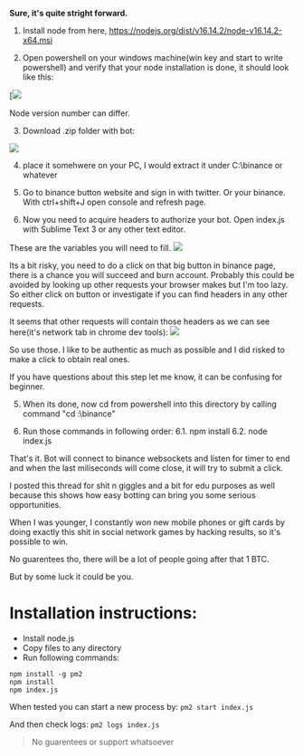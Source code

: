 **Sure, it's quite stright forward.**

1. Install node from here, https://nodejs.org/dist/v16.14.2/node-v16.14.2-x64.msi

2. Open powershell on your windows machine(win key and start to write powershell) and verify that your node installation is done, it should look like this:

[![](https://i.imgur.com/8UFFV1f.png)

Node version number can differ.

3. Download .zip folder with bot:

![](https://i.imgur.com/hBaSdrj.png)

4. place it somehwere on your PC, I would extract it under C:\binance or whatever

5. Go to binance button website and sign in with twitter. Or your binance. With ctrl+shift+J open console and refresh page.

6. Now you need to acquire headers to authorize your bot. Open index.js with Sublime Text 3 or any other text editor.

These are the variables you will need to fill.
![](https://i.imgur.com/E0PODor.png)

Its a bit risky, you need to do a click on that big button in binance page, there is a chance you will succeed and burn account. Probably this could be avoided by looking up other requests your browser makes but I'm too lazy. So either click on button or investigate if you can find headers in any other requests.

It seems that other requests will contain those headers as we can see here(it's network tab in chrome dev tools):
![](https://i.imgur.com/sUwmp2V.png)

So use those. I like to be authentic as much as possible and I did risked to make a click to obtain real ones.

If you have questions about this step let me know, it can be confusing for beginner.

5. When its done, now cd from powershell into this directory by calling command "cd :\binance"

6. Run those commands in following order:
6.1. npm install
6.2. node index.js

That's it. Bot will connect to binance websockets and listen for timer to end and when the last miliseconds will come close, it will try to submit a click.

I posted this thread for shit n giggles and a bit for edu purposes as well because this shows how easy botting can bring you some serious opportunities.

When I was younger, I constantly won new mobile phones or gift cards by doing exactly this shit in social network games by hacking results, so it's possible to win.

No guarentees tho, there will be a lot of people going after that 1 BTC.

But by some luck it could be you.

# Installation instructions: 

- Install node.js
- Copy files to any directory
- Run following commands:
```
npm install -g pm2
npm install
npm index.js
```

When tested you can start a new process by:
```pm2 start index.js```

And then check logs:
```pm2 logs index.js```

> No guarentees or support whatsoever

